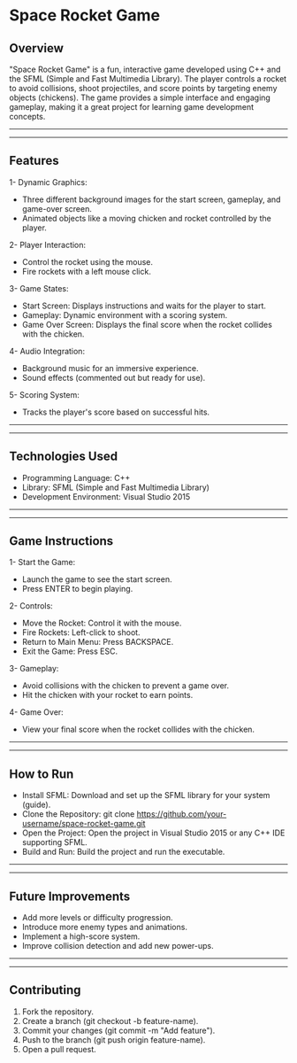 # Space Rocket Game

## Overview
"Space Rocket Game" is a fun, interactive game developed using C++ and the SFML (Simple and Fast Multimedia Library). The player controls a rocket to avoid collisions, shoot projectiles, and score points by targeting enemy objects (chickens). The game provides a simple interface and engaging gameplay, making it a great project for learning game development concepts.

---
---

## Features

1- Dynamic Graphics:
 - Three different background images for the start screen, gameplay, and game-over screen.
 - Animated objects like a moving chicken and rocket controlled by the player.

2- Player Interaction:
 - Control the rocket using the mouse.
 - Fire rockets with a left mouse click.

3- Game States:
 - Start Screen: Displays instructions and waits for the player to start.
 - Gameplay: Dynamic environment with a scoring system.
 - Game Over Screen: Displays the final score when the rocket collides with the chicken.

4- Audio Integration:
 - Background music for an immersive experience.
 - Sound effects (commented out but ready for use).

5- Scoring System:
 - Tracks the player's score based on successful hits.

---
---

## Technologies Used
- Programming Language: C++
- Library: SFML (Simple and Fast Multimedia Library)
- Development Environment: Visual Studio 2015

---
---

## Game Instructions

1- Start the Game:
 - Launch the game to see the start screen.
 - Press ENTER to begin playing.

2- Controls:
 - Move the Rocket: Control it with the mouse.
 - Fire Rockets: Left-click to shoot.
 - Return to Main Menu: Press BACKSPACE.
 - Exit the Game: Press ESC.

3- Gameplay:
 - Avoid collisions with the chicken to prevent a game over.
 - Hit the chicken with your rocket to earn points.

4- Game Over:
 - View your final score when the rocket collides with the chicken.

---
---

## How to Run
- Install SFML: Download and set up the SFML library for your system (guide).
- Clone the Repository: git clone https://github.com/your-username/space-rocket-game.git
- Open the Project: Open the project in Visual Studio 2015 or any C++ IDE supporting SFML.
- Build and Run: Build the project and run the executable.

---
---

## Future Improvements
- Add more levels or difficulty progression.
- Introduce more enemy types and animations.
- Implement a high-score system.
- Improve collision detection and add new power-ups.

---
---

## Contributing
1. Fork the repository.
2. Create a branch (git checkout -b feature-name).
3. Commit your changes (git commit -m "Add feature").
4. Push to the branch (git push origin feature-name).
5. Open a pull request.
